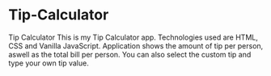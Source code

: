 # Tip-Calculator
Tip Calculator
This is my Tip Calculator app. Technologies used are HTML, CSS and Vanilla JavaScript. Application shows the amount of tip per person, aswell as the total bill per person. You can also select the custom tip and type your own tip value.
